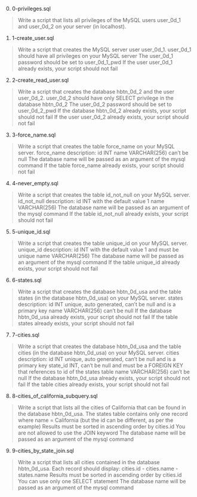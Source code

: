 0. 0-privileges.sql
>Write a script that lists all privileges of the MySQL users user_0d_1 and user_0d_2 on your server (in localhost).

1. 1-create_user.sql
>Write a script that creates the MySQL server user user_0d_1.
>user_0d_1 should have all privileges on your MySQL server
>The user_0d_1 password should be set to user_0d_1_pwd
>If the user user_0d_1 already exists, your script should not fail

2. 2-create_read_user.sql
>Write a script that creates the database hbtn_0d_2 and the user user_0d_2.
>user_0d_2 should have only SELECT privilege in the database hbtn_0d_2
>The user_0d_2 password should be set to user_0d_2_pwd
>If the database hbtn_0d_2 already exists, your script should not fail
>If the user user_0d_2 already exists, your script should not fail

3. 3-force_name.sql
>Write a script that creates the table force_name on your MySQL server.
>force_name description:
>id INT
>name VARCHAR(256) can’t be null
>The database name will be passed as an argument of the mysql command
>If the table force_name already exists, your script should not fail

4. 4-never_empty.sql
>Write a script that creates the table id_not_null on your MySQL server.
>id_not_null description:
>id INT with the default value 1
>name VARCHAR(256)
>The database name will be passed as an argument of the mysql command
>If the table id_not_null already exists, your script should not fail

5. 5-unique_id.sql
>Write a script that creates the table unique_id on your MySQL server.
>unique_id description:
>id INT with the default value 1 and must be unique
>name VARCHAR(256)
>The database name will be passed as an argument of the mysql command
>If the table unique_id already exists, your script should not fail

6. 6-states.sql
>Write a script that creates the database hbtn_0d_usa and the table states (in the database hbtn_0d_usa) on your MySQL server.
>states description:
>id INT unique, auto generated, can’t be null and is a primary key
>name VARCHAR(256) can’t be null
>If the database hbtn_0d_usa already exists, your script should not fail
>If the table states already exists, your script should not fail

7. 7-cities.sql
>Write a script that creates the database hbtn_0d_usa and the table cities (in the database hbtn_0d_usa) on your MySQL server.
>cities description:
>id INT unique, auto generated, can’t be null and is a primary key
>state_id INT, can’t be null and must be a FOREIGN KEY that references to id of the states table
>name VARCHAR(256) can’t be null
>If the database hbtn_0d_usa already exists, your script should not fail
>If the table cities already exists, your script should not fail

8. 8-cities_of_california_subquery.sql
>Write a script that lists all the cities of California that can be found in the database hbtn_0d_usa.
>The states table contains only one record where name = California (but the id can be different, as per the example)
>Results must be sorted in ascending order by cities.id
>You are not allowed to use the JOIN keyword
>The database name will be passed as an argument of the mysql command

9. 9-cities_by_state_join.sql
>Write a script that lists all cities contained in the database hbtn_0d_usa.
>Each record should display: cities.id - cities.name - states.name
>Results must be sorted in ascending order by cities.id
>You can use only one SELECT statement
>The database name will be passed as an argument of the mysql command